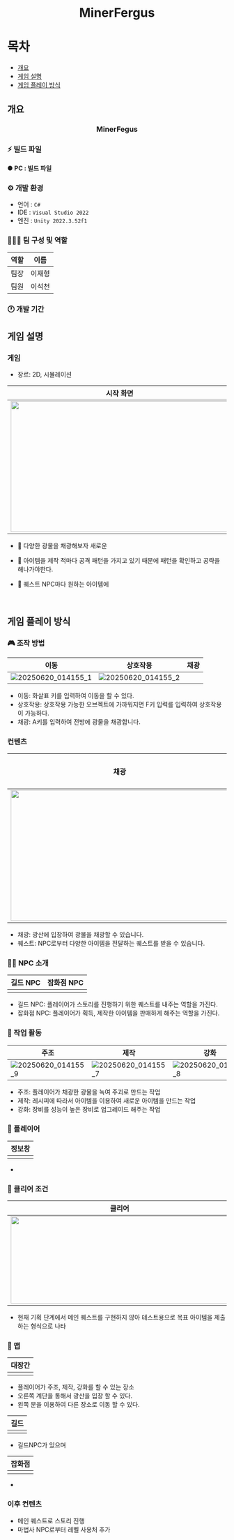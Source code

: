 <div align="center">
<h1> MinerFergus </h1>
</div>

# 목차    
* [개요](#개요)
* [게임 설명](#게임-설명)
* [게임 플레이 방식](#게임-플레이-방식)

## 개요    
<div align="center">
<h3>MinerFegus</h3>

</div>

### ⚡ 빌드 파일
**● PC : 빌드 파일**  

### ⚙️ 개발 환경
- 언어 : `C#`
- IDE : `Visual Studio 2022`
- 엔진 : `Unity 2022.3.52f1`

### 🧑‍🤝‍🧑 팀 구성 및 역할
|역할|이름|
|---|---|
|팀장|이재형|
|팀원|이석천|

### 🕐 개발 기간


## 게임 설명
### 게임 
* 장르: 2D, 시뮬레이션

|시작 화면|스테이지|
|---|---|
|<img src=https://github.com/user-attachments/assets/c55b6174-f4bf-4195-805d-5ed1c727a5ad width="500" height="300">|<img src=https://github.com/user-attachments/assets/f4354ed2-49ea-4118-b822-4413ea7681a4 width="500" height="300">|

* 📖 다양한 광물을 채광해보자
  새로운 

* 🎲 아이템을 제작
  적마다 공격 패턴을 가지고 있기 때문에 패턴을 확인하고 공략을 해나가야한다.

* 💜 퀘스트
  NPC마다 원하는 아이템에

</br>

## 게임 플레이 방식
### 🎮 조작 방법
|이동|상호작용|채광|
|---|---|---|
|![20250620_014155_1](https://github.com/user-attachments/assets/738828dc-da07-4d6b-bdd4-48b76ab4beb7)|![20250620_014155_2](https://github.com/user-attachments/assets/71beca2c-2661-45e5-a9b8-07e5b9c2aac6)||
* 이동: 화살표 키를 입력하여 이동을 할 수 있다.
* 상호작용: 상호작용 가능한 오브젝트에 가까워지면 F키 입력를 입력하여 상호작용이 가능하다.
* 채광: A키를 입력하여 전방에 광물을 채광합니다.

### 컨텐츠
|채광|퀘스트|
|---|---|
|<img src=https://github.com/user-attachments/assets/e47974b5-59cf-4e23-8e80-3207557df5fb width="500" height="300">|
* 채광: 광산에 입장하여 광물을 채광할 수 있습니다.
* 퀘스트: NPC로부터 다양한 아이템을 전달하는 퀘스트를 받을 수 있습니다.

### 🧙‍♂ NPC 소개
|길드 NPC|잡화점 NPC|
|---|---|
|||
* 길드 NPC: 플레이어가 스토리를 진행하기 위한 퀘스트를 내주는 역할을 가진다.
* 잡화점 NPC: 플레이어가 획득, 제작한 아이템을 판매하게 해주는 역할을 가진다.

### 🔨 작업 활동
|주조|제작|강화|
|---|---|---|
|![20250620_014155_9](https://github.com/user-attachments/assets/5b7e488c-3be9-4066-b236-1d9ced68cb2b)|![20250620_014155_7](https://github.com/user-attachments/assets/1c5cd85f-f89f-4540-8068-ec365c474bc2)|![20250620_014155_8](https://github.com/user-attachments/assets/5db5c48a-c9e3-4e4c-8307-b5fe71d73ffc)|
* 주조: 플레이어가 채광한 광물을 녹여 주괴로 만드는 작업 
* 제작: 레시피에 따라서 아이템을 이용하여 새로운 아이템을 만드는 작업
* 강화: 장비를 성능이 높은 장비로 업그레이드 해주는 작업

### 💖 플레이어
|정보창|
|---|
||
* 

### 🎯 클리어 조건
|클리어|
|---|
|<img src=https://github.com/user-attachments/assets/27be574d-3a31-490f-9681-1c7112fd7029 width="500" height="200">|
* 현재 기획 단계에서 메인 퀘스트를 구현하지 않아 테스트용으로 목표 아이템을 제출하는 형식으로 나타


### 📑 맵
|대장간|
|---|
||
* 플레이어가 주조, 제작, 강화를 할 수 있는 장소
* 오른쪽 계단을 통해서 광산을 입장 할 수 있다.
* 왼쪽 문을 이용하여 다른 장소로 이동 할 수 있다.

|길드|
|---|
||
* 길드NPC가 있으며 

|잡화점|
|---|
||
* 

### 이후 컨텐츠
- 메인 퀘스트로 스토리 진행
- 마법사 NPC로부터 레벨 사용처 추가


</br>

